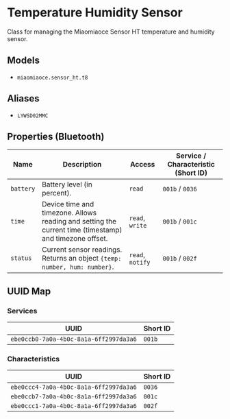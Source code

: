 # Temperature Humidity Sensor

Class for managing the Miaomiaoce Sensor HT temperature and humidity sensor.

## Models

- `miaomiaoce.sensor_ht.t8`

## Aliases

- `LYWSD02MMC`

## Properties (Bluetooth)

| Name | Description | Access | Service / Characteristic (Short ID) |
|---|---|---|---|
| `battery` | Battery level (in percent). | `read` | `001b` / `0036` |
| `time` | Device time and timezone. Allows reading and setting the current time (timestamp) and timezone offset. | `read`, `write` | `001b` / `001c` |
| `status` | Current sensor readings. Returns an object `{temp: number, hum: number}`. | `read`, `notify` | `001b` / `002f` |

## UUID Map

### Services

| UUID | Short ID |
|---|---|
| `ebe0ccb0-7a0a-4b0c-8a1a-6ff2997da3a6` | `001b` |

### Characteristics

| UUID | Short ID |
|---|---|
| `ebe0ccc4-7a0a-4b0c-8a1a-6ff2997da3a6` | `0036` |
| `ebe0ccb7-7a0a-4b0c-8a1a-6ff2997da3a6` | `001c` |
| `ebe0ccc1-7a0a-4b0c-8a1a-6ff2997da3a6` | `002f` |
